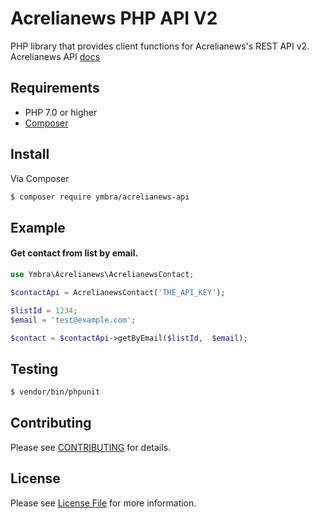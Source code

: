 # Acrelianews PHP API V2

PHP library that provides client functions for Acrelianews's REST API v2. 
Acrelianews API [docs](http://manager.acrelianews.com/api/v2/apidoc/)

## Requirements

* PHP 7.0 or higher
* [Composer](https://getcomposer.org/)

## Install

Via Composer

``` bash
$ composer require ymbra/acrelianews-api
```

## Example

#### Get contact from list by email.
``` php
use Ymbra\Acrelianews\AcrelianewsContact;

$contactApi = AcrelianewsContact('THE_API_KEY');

$listId = 1234;
$email = 'test@example.com';

$contact = $contactApi->getByEmail($listId,  $email);
```

## Testing

``` bash
$ vendor/bin/phpunit
```

## Contributing

Please see [CONTRIBUTING](CONTRIBUTING.md) for details.


## License

Please see [License File](LICENSE) for more information.
